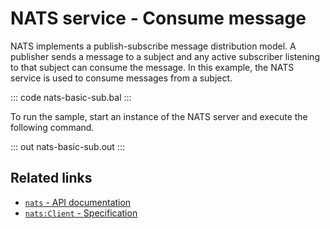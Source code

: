 # NATS service - Consume message

NATS implements a publish-subscribe message distribution model. A publisher sends a message to a subject and any active subscriber listening to that subject can consume the message. In this example, the NATS service is used to consume messages from a subject. 

::: code nats-basic-sub.bal :::

To run the sample, start an instance of the NATS server and execute the following command.

::: out nats-basic-sub.out :::

## Related links
- [`nats` - API documentation](https://lib.ballerina.io/ballerinax/nats/latest)
- [`nats:Client` - Specification](https://github.com/ballerina-platform/module-ballerinax-nats/blob/master/docs/spec/spec.md#4-subscribing)
